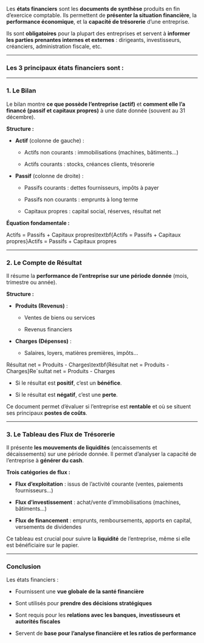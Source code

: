 Les **états financiers** sont les **documents de synthèse** produits en fin d’exercice comptable. Ils permettent de **présenter la situation financière**, la **performance économique**, et la **capacité de trésorerie** d’une entreprise.

Ils sont **obligatoires** pour la plupart des entreprises et servent à **informer les parties prenantes internes et externes** : dirigeants, investisseurs, créanciers, administration fiscale, etc.

---
### Les 3 principaux états financiers sont :

---
### 1. **Le Bilan**

Le bilan montre **ce que possède l’entreprise (actif)** et **comment elle l’a financé (passif et capitaux propres)** à une date donnée (souvent au 31 décembre).

**Structure :**

- **Actif** (colonne de gauche) :
    
    - Actifs non courants : immobilisations (machines, bâtiments…)
        
    - Actifs courants : stocks, créances clients, trésorerie
        
- **Passif** (colonne de droite) :
    
    - Passifs courants : dettes fournisseurs, impôts à payer
        
    - Passifs non courants : emprunts à long terme
        
    - Capitaux propres : capital social, réserves, résultat net
        

**Équation fondamentale :**

Actifs = Passifs + Capitaux propres\textbf{Actifs = Passifs + Capitaux propres}Actifs = Passifs + Capitaux propres

---
### 2. **Le Compte de Résultat**

Il résume la **performance de l’entreprise sur une période donnée** (mois, trimestre ou année).

**Structure :**

- **Produits (Revenus)** :
    
    - Ventes de biens ou services
        
    - Revenus financiers
        
- **Charges (Dépenses)** :
    
    - Salaires, loyers, matières premières, impôts…
        

Résultat net = Produits - Charges\textbf{Résultat net = Produits - Charges}Reˊsultat net = Produits - Charges

- Si le résultat est **positif**, c’est un **bénéfice**.
    
- Si le résultat est **négatif**, c’est une **perte**.
    

Ce document permet d’évaluer si l’entreprise est **rentable** et où se situent ses principaux **postes de coûts**.

---
### 3. **Le Tableau des Flux de Trésorerie**

Il présente **les mouvements de liquidités** (encaissements et décaissements) sur une période donnée. Il permet d’analyser la capacité de l’entreprise à **générer du cash**.

**Trois catégories de flux :**

- **Flux d’exploitation** : issus de l’activité courante (ventes, paiements fournisseurs…)
    
- **Flux d’investissement** : achat/vente d’immobilisations (machines, bâtiments…)
    
- **Flux de financement** : emprunts, remboursements, apports en capital, versements de dividendes
    

Ce tableau est crucial pour suivre la **liquidité** de l’entreprise, même si elle est bénéficiaire sur le papier.

---
### Conclusion

Les états financiers :

- Fournissent une **vue globale de la santé financière**
    
- Sont utilisés pour **prendre des décisions stratégiques**
    
- Sont requis pour les **relations avec les banques, investisseurs et autorités fiscales**
    
- Servent de **base pour l’analyse financière et les ratios de performance**